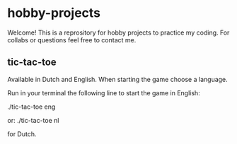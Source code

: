 # hobby-projects

Welcome! This is a reprository for hobby projects to practice my coding. For collabs or questions feel free to contact me.

## tic-tac-toe

Available in Dutch and English. When starting the game choose a language.

Run in your terminal the following line to start the game in English:

./tic-tac-toe eng

or:
./tic-tac-toe nl

for Dutch.
